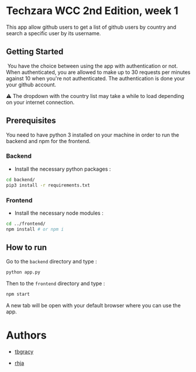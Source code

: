 # Techzara WCC 2nd Edition, week 1
This app allow github users to get a list of github users by country and search a specific
user by its username.

## Getting Started
![]()
You have the choice between using the app with authentication or not.
When authenticated, you are allowed to make up to 30 requests per minutes against 10 when you're not authenticated.
The authentication is done your your github account.

⚠️ The dropdown with the country list may take a while to load depending on your internet connection.
##  Prerequisites
You need to have python 3 installed on your machine in order to run the backend and npm for the frontend.
### Backend
- Install the necessary python packages :
```sh
cd backend/
pip3 install -r requirements.txt
```
### Frontend
- Install the necessary node modules :
```sh
cd ../frontend/
npm install # or npm i
```
## How to run
Go to the `backend` directory and type :
```sh
python app.py
```
Then to the `frontend` directory and type :
```sh
npm start
```
A new tab will be open with your default browser where you can use the app.
# Authors
* [tbgracy](https://github.com/tbgracy)

* [rhja](https://github.com/radoheritiana)